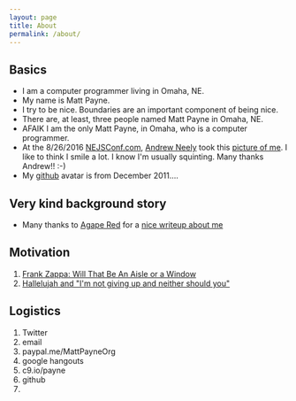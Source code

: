 ```yaml
---
layout: page
title: About
permalink: /about/
---
```


## Basics

* I am a computer programmer living in Omaha, NE.
* My name is Matt Payne.
* I try to be nice.  Boundaries are an important component of being nice.
* There are, at least, three people named Matt Payne in Omaha, NE.
* AFAIK I am the only Matt Payne, in Omaha, who is a computer programmer.
* At the 8/26/2016 [NEJSConf.com](https://nejsconf.com/), [Andrew Neely](https://twitter.com/ravinglogic) took this [picture of me](https://lh3.googleusercontent.com/fUwonmOydcYWFNtfh8aC1JJCEmGoXgQ_kJNDOauwv1T4WnKcweWoBV3SrHUCuAmzgananPoNTP1EmmGquLnhdPWakMkePtcyUe80BxgYjKyvfaiVKr48HfNw5G6FYfMA3BSdlaQ7KejkRdOy-nQ5BuaGol-k6CWNCMlxXEbSrIwArCahHdHAtEDe4wL-o-1sTRo0IQzLZr5mFnZJ4HK2ojglhydycv7LjWwyq9wRVa3E0Jf-fC58hBIrz2ET5FSWIVA5lWxSNUAhj83uq2vay91VFHj2cR2R57tRJTcxyRTjkQi6HLOfL7enVcWgw-MeIwGPe-A8ZXZf6tYK52rZjz9dmfiag1O4pMXHfRK8AwIAqnvqut2UnIvoPGj3dk3b1TkvVJGYnqnqtIekZpYbcm-aIHhdQxKrwql6qiAaBvBZnMKC1mtTSolatRHSLkXFOlmSWyshnIznBmgDTFXos9a7ozpbZUYnnY7XeLmavvrBH-PWDIG0-sYuzK00RhQaZ2lO4KjsyT98ymx4kjrLtnsB_Y01QJd_UZGHxOjdMyM5zhf7of8loBceY5YEhYhAYxLHIiLzV5QvKYgRGZB4vEqjVjEOHAe-KxkKWVpmfA8XO_0q=w2352-h1568-no).  I like to think I smile a lot.  I know I'm usually squinting.  Many thanks Andrew!! :-)
* My [github](https://github.com/payne) avatar is from December 2011....

## Very kind background story
* Many thanks to [Agape Red](http://AgapeRed.com) for a [nice writeup about me](http://blog.agapered.com/matt-payne-is-awesome/)


## Motivation
1. [Frank Zappa: Will That Be An Aisle or a Window](https://vimeo.com/27561923)
2. [Hallelujah and "I'm not giving up and neither should you"](https://www.youtube.com/watch?v=BG-_ZDrypec)

## Logistics
1. Twitter
2. email
3. paypal.me/MattPayneOrg
4. google hangouts
5. c9.io/payne
6. github
7. 